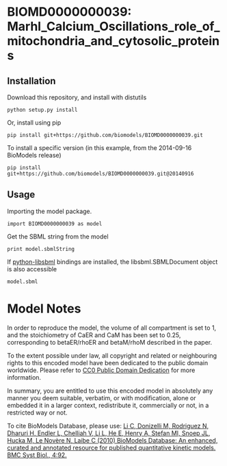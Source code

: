 # BIOMD0000000039: Marhl_Calcium_Oscillations_role_of_mitochondria_and_cytosolic_proteins

## Installation

Download this repository, and install with distutils

`python setup.py install`

Or, install using pip

`pip install git+https://github.com/biomodels/BIOMD0000000039.git`

To install a specific version (in this example, from the 2014-09-16 BioModels release)

`pip install git+https://github.com/biomodels/BIOMD0000000039.git@20140916`

## Usage

Importing the model package.

`import BIOMD0000000039 as model`

Get the SBML string from the model

`print model.sbmlString`

If [python-libsbml](https://pypi.python.org/pypi/python-libsbml) bindings are
installed, the libsbml.SBMLDocument object is also accessible

`model.sbml`


# Model Notes


In order to reproduce the model, the volume of all compartment is set to 1,
and the stoichiometry of CaER and CaM has been set to 0.25, corresponding to
betaER/rhoER and betaM/rhoM described in the paper.

  

To the extent possible under law, all copyright and related or neighbouring
rights to this encoded model have been dedicated to the public domain
worldwide. Please refer to [CC0 Public Domain
Dedication](http://creativecommons.org/publicdomain/zero/1.0/) for more
information.

In summary, you are entitled to use this encoded model in absolutely any
manner you deem suitable, verbatim, or with modification, alone or embedded it
in a larger context, redistribute it, commercially or not, in a restricted way
or not.

  

To cite BioModels Database, please use: [Li C, Donizelli M, Rodriguez N,
Dharuri H, Endler L, Chelliah V, Li L, He E, Henry A, Stefan MI, Snoep JL,
Hucka M, Le Novère N, Laibe C (2010) BioModels Database: An enhanced, curated
and annotated resource for published quantitative kinetic models. BMC Syst
Biol., 4:92.](http://www.ncbi.nlm.nih.gov/pubmed/20587024)


